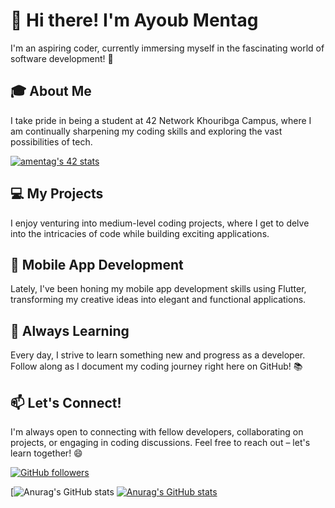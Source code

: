 # 👋 Hi there! I'm Ayoub Mentag

I'm an aspiring coder, currently immersing myself in the fascinating world of software development! 🚀

## 🎓 About Me

I take pride in being a student at 42 Network Khouribga Campus, where I am continually sharpening my coding skills and exploring the vast possibilities of tech.

[![amentag's 42 stats](https://badge.mediaplus.ma/darkblue/amentag)](https://github.com/oakoudad/badge42)

## 💻 My Projects

I enjoy venturing into medium-level coding projects, where I get to delve into the intricacies of code while building exciting applications.

## 📱 Mobile App Development

Lately, I've been honing my mobile app development skills using Flutter, transforming my creative ideas into elegant and functional applications.

## 🌱 Always Learning

Every day, I strive to learn something new and progress as a developer. Follow along as I document my coding journey right here on GitHub! 📚

## 📫 Let's Connect!

I'm always open to connecting with fellow developers, collaborating on projects, or engaging in coding discussions. Feel free to reach out – let's learn together! 😄

[![GitHub followers](https://img.shields.io/github/followers/Ayoub-Mentag)](https://github.com/Ayoub-Mentag)

[![Anurag's GitHub stats](https://github-readme-stats.vercel.app/api/top-langs/?username=Ayoub-Mentag&exclude_repo=github-readme-stats,Ayoub-Mentag.github.io&show_icons=true&locale=en&theme=holi) [![Anurag's GitHub stats](https://github-readme-stats.vercel.app/api?username=Ayoub-Mentag&show_icons=true&theme=holi)](https://github.com/Ayoub-Mentag/github-readme-stats)
